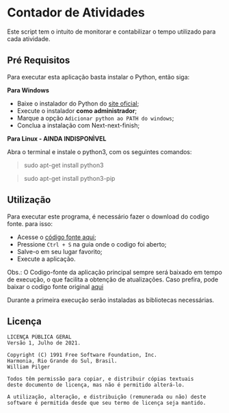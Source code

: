 # Contador de Atividades

Este script tem o intuito de monitorar e contabilizar o tempo utilizado para cada atividade.

## Pré Requisitos

Para executar esta aplicação basta instalar o Python, então siga:

**Para Windows**

- Baixe o instalador do Python do [site oficial](python.org);
- Execute o instalador **como administrador**;
- Marque a opção `Adicionar python ao PATH do windows`;
- Conclua a instalação com Next-next-finish;

**Para Linux - AINDA INDISPONÌVEL**

Abra o terminal e instale o python3, com os seguintes comandos:

> sudo apt-get install python3

> sudo apt-get install python3-pip


## Utilização

Para executar este programa, é necessário fazer o download do codigo fonte. para isso:
- Acesse o [código fonte aqui](https://github.com/williampilger/utilidades_gerais/raw/master/ContadorDeAtividades/chamador_principal.py);
- Pressione `Ctrl + S` na guia onde o codigo foi aberto;
- Salve-o em seu lugar favorito;
- Execute a aplicação.

Obs.: O Codigo-fonte da aplicação principal sempre será baixado em tempo de execução, o que facilita a obtenção de atualizações.
Caso prefira, pode baixar o codigo fonte original [aqui](https://raw.githubusercontent.com/williampilger/utilidades_gerais/master/ContadorDeAtividades/ContadorDeAtividades.py)

Durante a primeira execução serão instaladas as bibliotecas necessárias.


## Licença

```
LICENÇA PÚBLICA GERAL
Versão 1, Julho de 2021.

Copyright (C) 1991 Free Software Foundation, Inc.
Harmonia, Rio Grande do Sul, Brasil.
William Pilger

Todos têm permissão para copiar, e distribuir cópias textuais
deste documento de licença, mas não é permitido alterá-lo.

A utilização, alteração, e distribuição (remunerada ou não) deste
software é permitida desde que seu termo de licença seja mantido.
```
